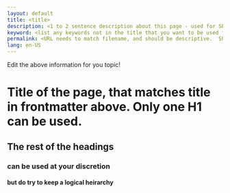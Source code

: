 ```yaml
---
layout: default
title: <title>
description: <1 to 2 sentence description about this page - used for SEO>
keyword: <list any keywords not in the title that you want to be used for search>
permalink: <URL needs to match filename, and should be descriptive.  Should also include locale and parent folders.  For example, AllJoyn.md - /en-US/Docs/AllJoyn.htm, Downloads - /en-US/Downloads.htm>
lang: en-US
---
```


Edit the above information for you topic!

# Title of the page, that matches title in frontmatter above.  Only one H1 can be used.

## The rest of the headings

### can be used at your discretion

#### but do try to keep a logical heirarchy
